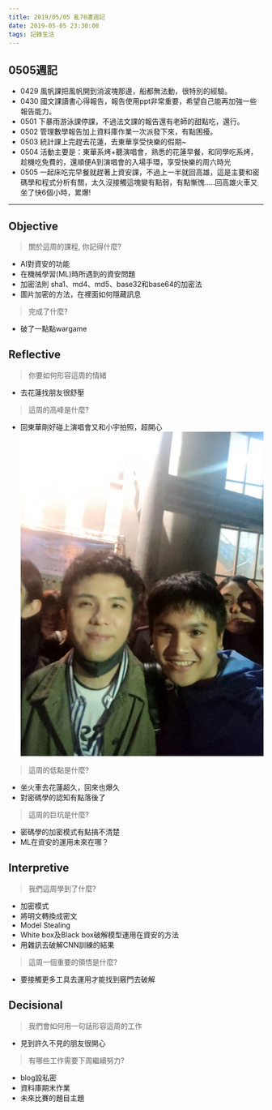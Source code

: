 ```yaml
---
title: 2019/05/05 亂78遭週記
date: 2019-05-05 23:30:00
tags: 記錄生活
---
```

## **0505週記**

- 0429 風帆課把風帆開到消波塊那邊，船都無法動，很特別的經驗。
- 0430 國文課讀書心得報告，報告使用ppt非常重要，希望自己能再加強一些報告能力。
- 0501 下暴雨游泳課停課，不過法文課的報告還有老師的甜點吃，還行。
- 0502 管理數學報告加上資料庫作業一次派發下來，有點困擾。
- 0503 統計課上完趕去花蓮，去東華享受快樂的假期~
- 0504 活動主要是：東華系烤+聽演唱會，熟悉的花蓮早餐，和同學吃系烤，趁機吃免費的，還順便A到演唱會的入場手環，享受快樂的周六時光
- 0505 一起床吃完早餐就趕著上資安課，不過上一半就回高雄，這是主要和密碼學和程式分析有關，太久沒接觸這塊變有點弱，有點慚愧.....回高雄火車又坐了快6個小時，累爆!

---
<!-- more -->
## **Objective**

> 關於這周的課程, 你記得什麼?

- AI對資安的功能
- 在機械學習(ML)時所遇到的資安問題
- 加密法則 sha1、md4、md5、base32和base64的加密法
- 圖片加密的方法，在裡面如何隱藏訊息

> 完成了什麼?

- 破了一點點wargame

## **Reflective**

> 你要如何形容這周的情緒

* 去花蓮找朋友很舒壓

> 這周的高峰是什麼?

* 回東華剛好碰上演唱會又和小宇拍照，超開心
![img](https://raw.githubusercontent.com/kidneyweakx/img-host/image/image/20190505.jpg )

> 這周的低點是什麼?

- 坐火車去花蓮超久，回來也爆久
- 對密碼學的認知有點落後了

> 這周的巨坑是什麼?

- 密碼學的加密模式有點搞不清楚
- ML在資安的運用未來在哪？

## **Interpretive**

> 我們這周學到了什麼?

- 加密模式
- 將明文轉換成密文
- Model Stealing
- White box及Black box破解模型運用在資安的方法
- 用雜訊去破解CNN訓練的結果

> 這周一個重要的領悟是什麼?

* 要接觸更多工具去運用才能找到竅門去破解

## **Decisional**

> 我們會如何用一句話形容這周的工作

- 見到許久不見的朋友很開心

> 有哪些工作需要下周繼續努力?

- blog設私密
- 資料庫期末作業
- 未來比賽的題目主題
